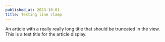 ```yaml
---
published_at: 2023-10-01
title: Testing line clamp
---
```


<p>An article with a really really long title that should be truncated in the view. This is a test title for the article display.</p>
